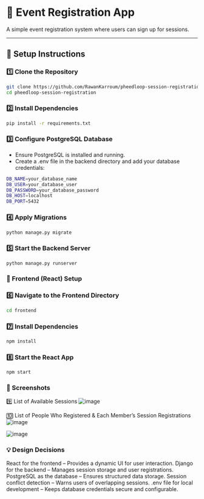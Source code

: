 # 📅 Event Registration App

A simple event registration system where users can sign up for sessions.

---

## 🚀 Setup Instructions

### 1️⃣ Clone the Repository  
```sh
git clone https://github.com/RawanKarroum/pheedloop-session-registration
cd pheedloop-session-registration
```

### 2️⃣ Install Dependencies
```sh
pip install -r requirements.txt
```

### 3️⃣ Configure PostgreSQL Database
- Ensure PostgreSQL is installed and running.
- Create a .env file in the backend directory and add your database credentials:
```sh
DB_NAME=your_database_name
DB_USER=your_database_user
DB_PASSWORD=your_database_password
DB_HOST=localhost
DB_PORT=5432
```

### 4️⃣ Apply Migrations
```sh
python manage.py migrate
```

### 5️⃣ Start the Backend Server
```sh
python manage.py runserver
```

### 🎨 Frontend (React) Setup
### 6️⃣ Navigate to the Frontend Directory
```sh
cd frontend
```

### 7️⃣ Install Dependencies
```sh
npm install
```

### 8️⃣ Start the React App
```sh
npm start
```

### 📸 Screenshots

9️⃣ List of Available Sessions
![image](https://github.com/user-attachments/assets/2ffd1bdb-c08b-417c-8275-570674a3240a)


🔟 List of People Who Registered & Each Member’s Session Registrations
![image](https://github.com/user-attachments/assets/82573974-3d2f-496d-ba05-921672903e55)


![image](https://github.com/user-attachments/assets/bc062eae-bf81-4980-81e6-11175761a5c3)



### 💡 Design Decisions
React for the frontend – Provides a dynamic UI for user interaction.
Django for the backend – Manages session storage and user registrations.
PostgreSQL as the database – Ensures structured data storage.
Session conflict detection – Warns users of overlapping sessions.
.env file for local development – Keeps database credentials secure and configurable.


